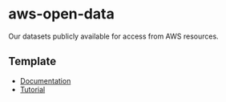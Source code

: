 # aws-open-data
Our datasets publicly available for access from AWS resources.

## Template

* [Documentation](template/documentation.md)
* [Tutorial](template/tutorial.md)
